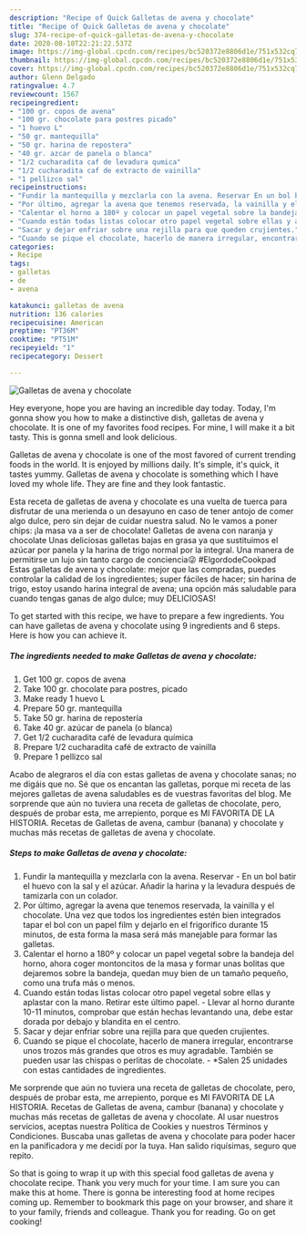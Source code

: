 ```yaml
---
description: "Recipe of Quick Galletas de avena y chocolate"
title: "Recipe of Quick Galletas de avena y chocolate"
slug: 374-recipe-of-quick-galletas-de-avena-y-chocolate
date: 2020-08-10T22:21:22.537Z
image: https://img-global.cpcdn.com/recipes/bc520372e8806d1e/751x532cq70/galletas-de-avena-y-chocolate-foto-principal.jpg
thumbnail: https://img-global.cpcdn.com/recipes/bc520372e8806d1e/751x532cq70/galletas-de-avena-y-chocolate-foto-principal.jpg
cover: https://img-global.cpcdn.com/recipes/bc520372e8806d1e/751x532cq70/galletas-de-avena-y-chocolate-foto-principal.jpg
author: Glenn Delgado
ratingvalue: 4.7
reviewcount: 1567
recipeingredient:
- "100 gr. copos de avena"
- "100 gr. chocolate para postres picado"
- "1 huevo L"
- "50 gr. mantequilla"
- "50 gr. harina de repostera"
- "40 gr. azcar de panela o blanca"
- "1/2 cucharadita caf de levadura qumica"
- "1/2 cucharadita caf de extracto de vainilla"
- "1 pellizco sal"
recipeinstructions:
- "Fundir la mantequilla y mezclarla con la avena. Reservar En un bol batir el huevo con la sal y el azúcar. Añadir la harina y la levadura después de tamizarla con un colador."
- "Por último, agregar la avena que tenemos reservada, la vainilla y el chocolate. Una vez que todos los ingredientes estén bien integrados tapar el bol con un papel film y dejarlo en el frigorífico durante 15 minutos, de esta forma la masa será más manejable para formar las galletas."
- "Calentar el horno a 180º y colocar un papel vegetal sobre la bandeja del horno, ahora coger montoncitos de la masa y formar unas bolitas que dejaremos sobre la bandeja, quedan muy bien de un tamaño pequeño, como una trufa más o menos."
- "Cuando están todas listas colocar otro papel vegetal sobre ellas y aplastar con la mano. Retirar este último papel. Llevar al horno durante 10-11 minutos, comprobar que están hechas levantando una, debe estar dorada por debajo y blandita en el centro."
- "Sacar y dejar enfriar sobre una rejilla para que queden crujientes."
- "Cuando se pique el chocolate, hacerlo de manera irregular, encontrarse unos trozos más grandes que otros es muy agradable. También se pueden usar las chispas o perlitas de chocolate. *Salen 25 unidades con estas cantidades de ingredientes."
categories:
- Recipe
tags:
- galletas
- de
- avena

katakunci: galletas de avena 
nutrition: 136 calories
recipecuisine: American
preptime: "PT36M"
cooktime: "PT51M"
recipeyield: "1"
recipecategory: Dessert

---
```



![Galletas de avena y chocolate](https://img-global.cpcdn.com/recipes/bc520372e8806d1e/751x532cq70/galletas-de-avena-y-chocolate-foto-principal.jpg)

Hey everyone, hope you are having an incredible day today. Today, I'm gonna show you how to make a distinctive dish, galletas de avena y chocolate. It is one of my favorites food recipes. For mine, I will make it a bit tasty. This is gonna smell and look delicious.

Galletas de avena y chocolate is one of the most favored of current trending foods in the world. It is enjoyed by millions daily. It's simple, it's quick, it tastes yummy. Galletas de avena y chocolate is something which I have loved my whole life. They are fine and they look fantastic.

Esta receta de galletas de avena y chocolate es una vuelta de tuerca para disfrutar de una merienda o un desayuno en caso de tener antojo de comer algo dulce, pero sin dejar de cuidar nuestra salud. No le vamos a poner chips: ¡la masa va a ser de chocolate! Galletas de avena con naranja y chocolate Unas deliciosas galletas bajas en grasa ya que sustituimos el azúcar por panela y la harina de trigo normal por la integral. Una manera de permitirse un lujo sin tanto cargo de conciencia😜 #ElgordodeCookpad Estas galletas de avena y chocolate: mejor que las compradas, puedes controlar la calidad de los ingredientes; super fáciles de hacer; sin harina de trigo, estoy usando harina integral de avena; una opción más saludable para cuando tengas ganas de algo dulce; muy DELICIOSAS!


To get started with this recipe, we have to prepare a few ingredients. You can have galletas de avena y chocolate using 9 ingredients and 6 steps. Here is how you can achieve it.

<!--inarticleads1-->

##### The ingredients needed to make Galletas de avena y chocolate:

1. Get 100 gr. copos de avena
1. Take 100 gr. chocolate para postres, picado
1. Make ready 1 huevo L
1. Prepare 50 gr. mantequilla
1. Take 50 gr. harina de repostería
1. Take 40 gr. azúcar de panela (o blanca)
1. Get 1/2 cucharadita café de levadura química
1. Prepare 1/2 cucharadita café de extracto de vainilla
1. Prepare 1 pellizco sal


Acabo de alegraros el día con estas galletas de avena y chocolate sanas; no me digáis que no. Sé que os encantan las galletas, porque mi receta de las mejores galletas de avena saludables es de vuestras favoritas del blog. Me sorprende que aún no tuviera una receta de galletas de chocolate, pero, después de probar esta, me arrepiento, porque es MI FAVORITA DE LA HISTORIA. Recetas de Galletas de avena, cambur (banana) y chocolate y muchas más recetas de galletas de avena y chocolate. 

<!--inarticleads2-->

##### Steps to make Galletas de avena y chocolate:

1. Fundir la mantequilla y mezclarla con la avena. Reservar - En un bol batir el huevo con la sal y el azúcar. Añadir la harina y la levadura después de tamizarla con un colador.
1. Por último, agregar la avena que tenemos reservada, la vainilla y el chocolate. Una vez que todos los ingredientes estén bien integrados tapar el bol con un papel film y dejarlo en el frigorífico durante 15 minutos, de esta forma la masa será más manejable para formar las galletas.
1. Calentar el horno a 180º y colocar un papel vegetal sobre la bandeja del horno, ahora coger montoncitos de la masa y formar unas bolitas que dejaremos sobre la bandeja, quedan muy bien de un tamaño pequeño, como una trufa más o menos.
1. Cuando están todas listas colocar otro papel vegetal sobre ellas y aplastar con la mano. Retirar este último papel. - Llevar al horno durante 10-11 minutos, comprobar que están hechas levantando una, debe estar dorada por debajo y blandita en el centro.
1. Sacar y dejar enfriar sobre una rejilla para que queden crujientes.
1. Cuando se pique el chocolate, hacerlo de manera irregular, encontrarse unos trozos más grandes que otros es muy agradable. También se pueden usar las chispas o perlitas de chocolate. - *Salen 25 unidades con estas cantidades de ingredientes.


Me sorprende que aún no tuviera una receta de galletas de chocolate, pero, después de probar esta, me arrepiento, porque es MI FAVORITA DE LA HISTORIA. Recetas de Galletas de avena, cambur (banana) y chocolate y muchas más recetas de galletas de avena y chocolate. Al usar nuestros servicios, aceptas nuestra Política de Cookies y nuestros Términos y Condiciones. Buscaba unas galletas de avena y chocolate para poder hacer en la panificadora y me decidí por la tuya. Han salido riquísimas, seguro que repito. 

So that is going to wrap it up with this special food galletas de avena y chocolate recipe. Thank you very much for your time. I am sure you can make this at home. There is gonna be interesting food at home recipes coming up. Remember to bookmark this page on your browser, and share it to your family, friends and colleague. Thank you for reading. Go on get cooking!
